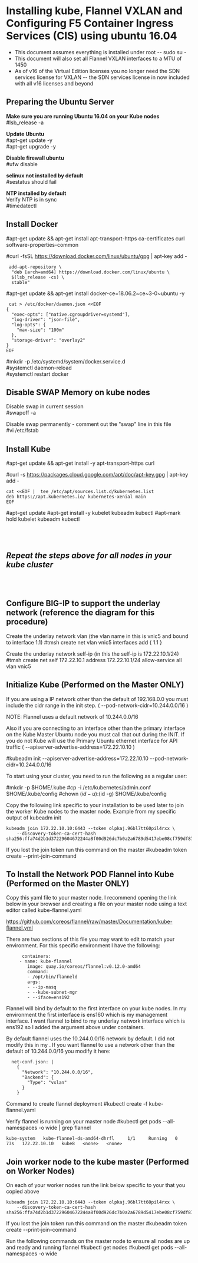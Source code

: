 # Installing kube, Flannel VXLAN and Configuring F5 Container Ingress Services (CIS) using ubuntu 16.04

- This document assumes everything is installed under root  --  sudo su -
- This document will also set all Flannel VXLAN interfaces to a MTU of 1450
- As of v16 of the Virtual Edition licenses you no longer need the SDN services license for VXLAN -- the SDN services license in now included with all v16 licenses and beyond

## Preparing the Ubuntu Server

__Make sure you are running Ubuntu 16.04 on your Kube nodes__  
#lsb_release -a

__Update Ubuntu__  
#apt-get update -y  
#apt-get upgrade -y

__Disable firewall ubuntu__  
#ufw disable

__selinux not installed by default__  
#sestatus should fail

__NTP installed by default__  
Verify NTP is in sync  
#timedatectl

## Install Docker
#apt-get update && apt-get install apt-transport-https ca-certificates curl software-properties-common

#curl -fsSL https://download.docker.com/linux/ubuntu/gpg | apt-key add -
```
 add-apt-repository \
  "deb [arch=amd64] https://download.docker.com/linux/ubuntu \
  $(lsb_release -cs) \
  stable"
```

#apt-get update && apt-get install docker-ce=18.06.2~ce~3-0~ubuntu -y
```
 cat > /etc/docker/daemon.json <<EOF
{
  "exec-opts": ["native.cgroupdriver=systemd"],
  "log-driver": "json-file",
  "log-opts": {
    "max-size": "100m"
  },
  "storage-driver": "overlay2"
}
EOF
```
#mkdir -p /etc/systemd/system/docker.service.d  
#systemctl daemon-reload  
#systemctl restart docker  

## Disable SWAP Memory on kube nodes
Disable swap in current session  
#swapoff -a

Disable swap permanently - comment out the "swap" line in this file  
#vi /etc/fstab

## Install Kube

#apt-get update &&  apt-get install -y apt-transport-https curl

#curl -s https://packages.cloud.google.com/apt/doc/apt-key.gpg |  apt-key add -

```
cat <<EOF |  tee /etc/apt/sources.list.d/kubernetes.list
deb https://apt.kubernetes.io/ kubernetes-xenial main
EOF
```
#apt-get update
#apt-get install -y kubelet kubeadm kubectl
#apt-mark hold kubelet kubeadm kubectl

<br/><br/>
## *Repeat the steps above for all nodes in your kube cluster* 
<br/><br/>



## Configure BIG-IP to support the underlay network (reference the diagram for this procedure)
Create the underlay network vlan (the vlan name in this  is vnic5 and bound to interface 1.1)
#tmsh create net vlan vnic5 interfaces add { 1.1 }

Create the underlay network self-ip (in this  the self-ip is 172.22.10.1/24)
#tmsh create net self 172.22.10.1 address 172.22.10.1/24 allow-service all vlan vnic5

## Initialize Kube (Performed on the Master ONLY)

If you are using a IP network other than the default of 192.168.0.0 you must include the cidr range in the init step.
 ( --pod-network-cidr=10.244.0.0/16 )

NOTE: Flannel uses a default network of 10.244.0.0/16

Also if you are connecting to an interface other than the primary interface on the Kube Master Ubuntu node you must call that out during the INIT.  If you do not Kube will use the Primary Ubuntu ethernet interface for API traffic
( --apiserver-advertise-address=172.22.10.10 )

#kubeadm init --apiserver-advertise-address=172.22.10.10 --pod-network-cidr=10.244.0.0/16

To start using your cluster, you need to run the following as a regular user:

#mkdir -p $HOME/.kube
#cp -i /etc/kubernetes/admin.conf $HOME/.kube/config
#chown $(id -u):$(id -g) $HOME/.kube/config

Copy the following link specific to your installation to be used later to join the worker Kube nodes to the master node.
Example from my specific output of kubeadm init
```
kubeadm join 172.22.10.10:6443 --token olpkaj.96bl7tt60pil4rxx \
    --discovery-token-ca-cert-hash sha256:ffa74d2b1d37229604672244a8f00d926dc7b0a2a6789d5417ebe08cf759df87
```
If you lost the join token run this command on the master
#kubeadm token create --print-join-command

## To Install the Network POD Flannel into Kube (Performed on the Master ONLY)

Copy this yaml file to your master node.  I recommend opening the link below in your browser and creating a file on your master node using a text editor called kube-flannel.yaml

https://github.com/coreos/flannel/raw/master/Documentation/kube-flannel.yml

There are two sections of this file you may want to edit to match your environment.  For this specific environment I have the following:
```
      containers:
     - name: kube-flannel
        image: quay.io/coreos/flannel:v0.12.0-amd64
        command:
        - /opt/bin/flanneld
        args:
        - --ip-masq
        - --kube-subnet-mgr
        - --iface=ens192
```
Flannel will bind by default to the first interface on your kube nodes.  In my environment the first interface is ens160 which is my management interface. I want flannel to bind to my underlay network interface which is ens192 so I added the argument above under containers.

By default flannel uses the 10.244.0.0/16 network by default.  I did not modify this in my .  If you want flannel to use a network other than the default of 10.244.0.0/16 you modify it here:
```
  net-conf.json: |
    {
      "Network": "10.244.0.0/16",
      "Backend": {
        "Type": "vxlan"
      }
    }
```
Command to create flannel deployment
#kubectl create -f kube-flannel.yaml

Verify flannel is running on your master node
#kubectl get pods --all-namespaces -o wide | grep flannel
```
kube-system   kube-flannel-ds-amd64-dhrfl     1/1     Running   0   73s   172.22.10.10   kube8   <none>   <none>
```

## Join worker node to the kube master  (Performed on Worker Nodes)
On each of your worker nodes run the link below specific to your  that you copied above
```
kubeadm join 172.22.10.10:6443 --token olpkaj.96bl7tt60pil4rxx \
    --discovery-token-ca-cert-hash sha256:ffa74d2b1d37229604672244a8f00d926dc7b0a2a6789d5417ebe08cf759df87
```
If you lost the join token run this command on the master
#kubeadm token create --print-join-command

Run the following commands on the master node to ensure all nodes are up and ready and running flannel
#kubectl get nodes
#kubectl get pods --all-namespaces -o wide